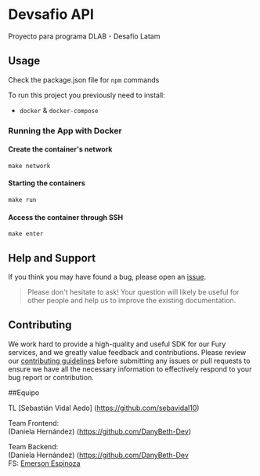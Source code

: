 # Devsafio API

Proyecto para programa DLAB - Desafio Latam

## Usage
Check the package.json file for `npm` commands

To run this project you previously need to install:

- `docker` & `docker-compose`

### Running the App with Docker

#### Create the container's network

```
make network
```

#### Starting the containers

```
make run
```

#### Access the container through SSH

```
make enter
```

## Help and Support

If you think you may have found a bug, please open an [issue](https://github.com/seguelador/nodejs-express-boilerplate/issues).

> Please don't hesitate to ask! Your question will likely be useful for other people and help us to improve the existing documentation.

## Contributing

We work hard to provide a high-quality and useful SDK for our Fury services, and we greatly value feedback and
contributions. Please review
our [contributing guidelines](./CONTRIBUTING.md) before
submitting any issues or pull requests to ensure we have all the necessary information to effectively respond to your
bug report or contribution.

##Equipo  

TL [Sebastián Vidal Aedo] (https://github.com/sebavidal10)  

Team Frontend:  
(Daniela Hernández) (https://github.com/DanyBeth-Dev)  

Team Backend:  
(Daniela Hernández) (https://github.com/DanyBeth-Dev  
FS: [Emerson Espinoza](https://github.com/emersonxinay)  
